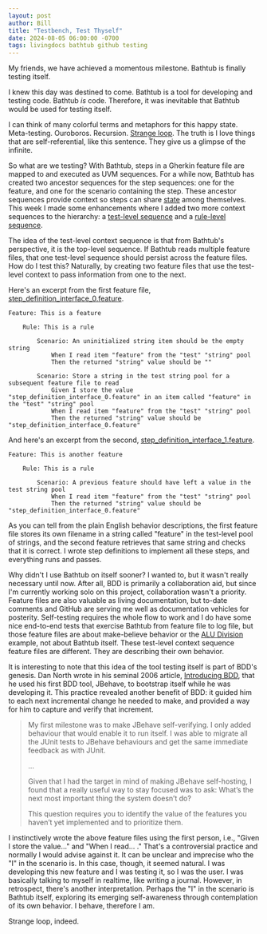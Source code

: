 ```yaml
---
layout: post
author: Bill
title: "Testbench, Test Thyself"
date: 2024-08-05 06:00:00 -0700
tags: livingdocs bathtub github testing
---
```

My friends, we have achieved a momentous milestone.
Bathtub is finally testing itself.

I knew this day was destined to come.
Bathtub is a tool for developing and testing code.
Bathtub _is_ code.
Therefore, it was inevitable that Bathtub would be used for testing itself.

I can think of many colorful terms and metaphors for this happy state.
Meta-testing.
Ouroboros.
Recursion.
[Strange loop](https://www.goodreads.com/book/show/123471.I_Am_a_Strange_Loop).
The truth is I love things that are self-referential, like this sentence.
They give us a glimpse of the infinite.

So what are we testing?
With Bathtub, steps in a Gherkin feature file are mapped to and executed as UVM sequences.
For a while now, Bathtub has created two ancestor sequences for the step sequences: one for the feature, and one for the scenario containing the step.
These ancestor sequences provide context so steps can share [state](https://cucumber.io/docs/cucumber/state/?lang=java) among themselves.
This week I made some enhancements where I added two more context sequences to the hierarchy: a [test-level sequence](https://github.com/williaml33moore/bathtub/pull/80) and a [rule-level sequence](https://github.com/williaml33moore/bathtub/pull/83).

The idea of the test-level context sequence is that from Bathtub's perspective, it is the top-level sequence.
If Bathtub reads multiple feature files, that one test-level sequence should persist across the feature files.
How do I test this?
Naturally, by creating two feature files that use the test-level context to pass information from one to the next.

Here's an excerpt from the first feature file, [step_definition_interface_0.feature](https://github.com/williaml33moore/bathtub/blob/2026a8fabea8cedb0f78de91202624850e056a6d/test/e2e/step_definition_interface/features/step_definition_interface_0.feature).
```gherkin
Feature: This is a feature

    Rule: This is a rule

        Scenario: An uninitialized string item should be the empty string
            When I read item "feature" from the "test" "string" pool
            Then the returned "string" value should be ""

        Scenario: Store a string in the test string pool for a subsequent feature file to read
            Given I store the value "step_definition_interface_0.feature" in an item called "feature" in the "test" "string" pool
            When I read item "feature" from the "test" "string" pool
            Then the returned "string" value should be "step_definition_interface_0.feature"
```

And here's an excerpt from the second, [step_definition_interface_1.feature](https://github.com/williaml33moore/bathtub/blob/2026a8fabea8cedb0f78de91202624850e056a6d/test/e2e/step_definition_interface/features/step_definition_interface_1.feature).
```gherkin
Feature: This is another feature

    Rule: This is a rule

        Scenario: A previous feature should have left a value in the test string pool
            When I read item "feature" from the "test" "string" pool
            Then the returned "string" value should be "step_definition_interface_0.feature"
```

As you can tell from the plain English behavior descriptions, the first feature file stores its own filename in a string called "feature" in the test-level pool of strings, and the second feature retrieves that same string and checks that it is correct.
I wrote step definitions to implement all these steps, and everything runs and passes.

Why didn't I use Bathtub on itself sooner?
I wanted to, but it wasn't really necessary until now.
After all, BDD is primarily a collaboration aid, but since I'm currently working solo on this project, collaboration wasn't a priority.
Feature files are also valuable as living documentation, but to-date comments and GitHub are serving me well as documentation vehicles for posterity.
Self-testing requires the whole flow to work and I do have some nice end-to-end tests that exercise Bathtub from feature file to log file, but those feature files are about make-believe behavior or the [ALU Division](https://github.com/williaml33moore/bathtub/wiki/alu_division) example, not about Bathtub itself.
These test-level context sequence feature files are different.
They are describing their own behavior.

It is interesting to note that this idea of the tool testing itself is part of BDD's genesis.
Dan North wrote in his seminal 2006 article, [Introducing BDD](https://dannorth.net/introducing-bdd/), that he used his first BDD tool, JBehave, to bootstrap itself while he was developing it.
This practice revealed another benefit of BDD: it guided him to each next incremental change he needed to make, and provided a way for him to capture and verify that increment.

> My first milestone was to make JBehave self-verifying. I only added behaviour that would enable it to run itself. I was able to migrate all the JUnit tests to JBehave behaviours and get the same immediate feedback as with JUnit.
>
>  ...
>
> Given that I had the target in mind of making JBehave self-hosting, I found that a really useful way to stay focused was to ask: What’s the next most important thing the system doesn’t do?
>
> This question requires you to identify the value of the features you haven’t yet implemented and to prioritize them.

I instinctively wrote the above feature files using the first person, i.e., "Given I store the value..." and "When I read... ."
That's a controversial practice and normally I would advise against it.
It can be unclear and imprecise who the "I" in the scenario is.
In this case, though, it seemed natural.
I was developing this new feature and I was testing it, so I was the user.
I was basically talking to myself in realtime, like writing a journal.
However, in retrospect, there's another interpretation.
Perhaps the "I" in the scenario is Bathtub itself, exploring its emerging self-awareness through contemplation of its own behavior.
I behave, therefore I am.

Strange loop, indeed.
 
